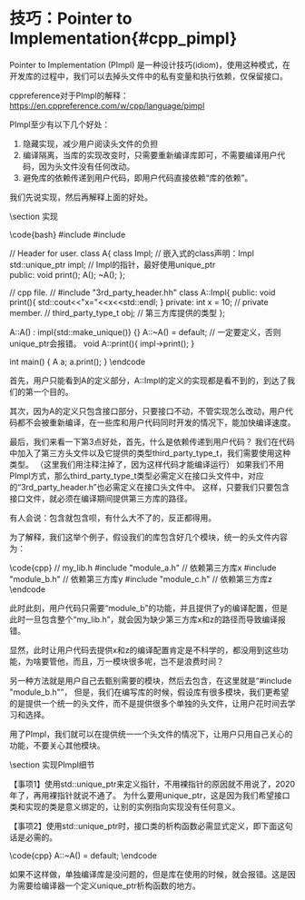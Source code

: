 技巧：Pointer to Implementation{#cpp_pimpl}
=========================================

Pointer to Implementation (PImpl) 是一种设计技巧(idiom)，使用这种模式，在开发库的过程中，我们可以去掉头文件中的私有变量和执行依赖，仅保留接口。

cppreference对于PImpl的解释：https://en.cppreference.com/w/cpp/language/pimpl

PImpl至少有以下几个好处：

1. 隐藏实现，减少用户阅读头文件的负担
2. 编译隔离，当库的实现改变时，只需要重新编译库即可，不需要编译用户代码，因为头文件没有任何改动。
3. 避免库的依赖传递到用户代码，即用户代码直接依赖“库的依赖”。

我们先说实现，然后再解释上面的好处。


\section 实现

\code{bash}
#include <iostream>
#include <memory>

// Header for user.
class A{
    class Impl; // 嵌入式的class声明：Impl
    std::unique_ptr<Impl> impl; // Impl的指针，最好使用unique_ptr    
public:
    void print();
    A();
    ~A();
};

// cpp file.
// #include "3rd_party_header.hh"
class A::Impl{
public:
    void print(){
        std::cout<<"x="<<x<<std::endl;
    }
private:
    int x = 10;  // private member.
    // third_party_type_t obj;  // 第三方库提供的类型
};

A::A() : impl{std::make_unique<Impl>()} {}
A::~A() = default;  // 一定要定义，否则unique_ptr会报错。
void A::print(){
    impl->print();
}

int main()
{
    A a;
    a.print();
}
\endcode

首先，用户只能看到A的定义部分，A::Impl的定义的实现都是看不到的，到达了我们的第一个目的。

其次，因为A的定义只包含接口部分，只要接口不动，不管实现怎么改动，用户代码都不会被重新编译，在一些库和用户代码同时开发的情况下，能加快编译速度。

最后，我们来看一下第3点好处，首先，什么是依赖传递到用户代码？
我们在代码中加入了第三方头文件以及它提供的类型third_party_type_t，我们需要使用这种类型。
（这里我们用注释注掉了，因为这样代码才能编译运行）
如果我们不用PImpl方式，那么third_party_type_t类型必需定义在接口头文件中，对应的“3rd_party_header.h”也必需定义在接口头文件中。
这样，只要我们只要包含接口文件，就必须在编译期间提供第三方库的路径。

有人会说：包含就包含呗，有什么大不了的，反正都得用。

为了解释，我们这举个例子，假设我们的库包含好几个模块，统一的头文件内容为：

\code{cpp}
// my_lib.h
#include "module_a.h"   // 依赖第三方库x
#include "module_b.h"   // 依赖第三方库y
#include "module_c.h"   // 依赖第三方库z
\endcode

此时此刻，用户代码只需要“module_b”的功能，并且提供了y的编译配置，但是此时一旦包含整个“my_lib.h”，就会因为缺少第三方库x和z的路径而导致编译报错。

显然，此时让用户代码去提供x和z的编译配置肯定是不科学的，都没用到这些功能，为啥要管他，而且，万一模块很多呢，岂不是浪费时间？

另一种方法就是用户自己去甄别需要的模块，然后去包含，在这里就是“#include "module_b.h"”，
但是，我们在编写库的时候，假设库有很多模块，我们更希望的是提供一个统一的头文件，而不是提供很多个单独的头文件，让用户花时间去学习和选择。

用了PImpl，我们就可以在提供统一一个头文件的情况下，让用户只用自己关心的功能，不要关心其他模块。


\section 实现PImpl细节

【事项1】使用std::unique_ptr来定义指针，不用裸指针的原因就不用说了，2020年了，再用裸指针就说不通了。
为什么要用unique_ptr，这是因为我们希望接口类和实现的类是意义绑定的，让别的实例指向实现没有任何意义。

【事项2】使用std::unique_ptr时，接口类的析构函数必需显式定义，即下面这句话是必需的。

\code{cpp}
A::~A() = default;
\endcode

如果不这样做，单独编译库是没问题的，但是库在使用的时候，就会报错。这是因为需要给编译器一个定义unique_ptr析构函数的地方。